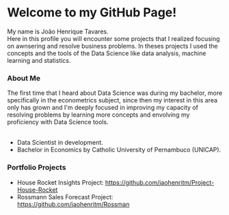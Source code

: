<h1>Welcome to my GitHub Page!</h1>
	<p/>My name is João Henrique Tavares.<br>
	Here in this profile you will encounter some projects that I realized focusing on awnsering and resolve business problems. In theses projects I used the concepts and the tools of the Data Science like data analysis, machine learning and statistics.
	
<h3>About Me</h3>
	The first time that I heard about Data Science was during my bachelor, more specifically in the econometrics subject, since then my interest in this area
	only has grown and I'm deeply focused in improving my capacity of resolving problems by learning more concepts and envolving my proficiency with Data Science tools.
<br/><br/>

- Data Scientist in development.
- Bachelor in Economics by Catholic University of Pernambuco (UNICAP).


### Portfolio Projects

- House Rocket Insights Project: https://github.com/jaohenritm/Project-House-Rocket
- Rossmann Sales Forecast Project: https://github.com/jaohenritm/Rossman
<!---
jaohenritm/jaohenritm is a ✨ special ✨ repository because its `README.md` (this file) appears on your GitHub profile.
You can click the Preview link to take a look at your changes.
--->
